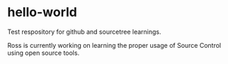 # hello-world
Test respository for github and sourcetree learnings.

Ross is currently working on learning the proper usage of Source Control using open source tools.
